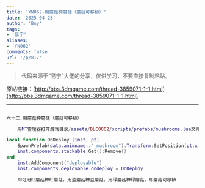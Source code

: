 ```yaml
---
title: 'YN062-用蘑菇种蘑菇（蘑菇可移植）'
date: '2025-04-23'
author: 'Bny'
tags:
- '易宁'
aliases:
- 'YN062'
comments: false
url: '/p/81/'
---
```


> 代码来源于“易宁”大佬的分享，仅供学习，不要直接复制粘贴。

原帖链接：[http://bbs.3dmgame.com/thread-3859071-1-1.html](http://bbs.3dmgame.com/thread-3859071-1-1.html)

---

```lua  

六十二.用蘑菇种蘑菇（蘑菇可移植）

	用MT管理器打开游戏目录/assets/DLC0002/scripts/prefabs/mushrooms.lua文件，在inst.AnimState:PlayAnimation(data.animname.."_cap")的下一行插入以下内容：

local function OnDeploy (inst, pt)
	SpawnPrefab(data.animname.."_mushroom").Transform:SetPosition(pt.x, pt.y, pt.z)
	inst.components.stackable:Get():Remove()
end
	inst:AddComponent("deployable")
	inst.components.deployable.ondeploy = OnDeploy

	即可用红蘑菇种红蘑菇，用蓝蘑菇种蓝蘑菇，用绿蘑菇种绿蘑菇，即蘑菇可移植

```  

